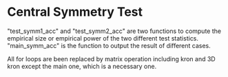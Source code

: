 # Central Symmetry Test

"test_symm1_acc" and "test_symm2_acc" are two functions to compute the empirical size or empirical power of the two different test statistics. "main_symm_acc" is the function to output the result of different cases. 

All for loops are been replaced by matrix operation including kron and 3D kron except the main one, which is a necessary one.